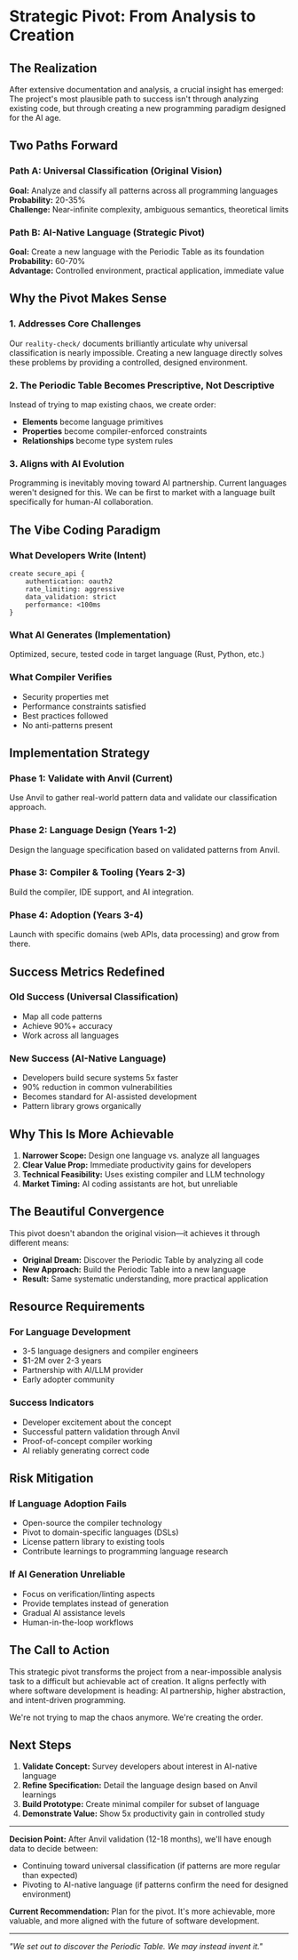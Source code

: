 # Strategic Pivot: From Analysis to Creation

## The Realization

After extensive documentation and analysis, a crucial insight has emerged: The project's most plausible path to success isn't through analyzing existing code, but through creating a new programming paradigm designed for the AI age.

## Two Paths Forward

### Path A: Universal Classification (Original Vision)
**Goal:** Analyze and classify all patterns across all programming languages  
**Probability:** 20-35%  
**Challenge:** Near-infinite complexity, ambiguous semantics, theoretical limits  

### Path B: AI-Native Language (Strategic Pivot)
**Goal:** Create a new language with the Periodic Table as its foundation  
**Probability:** 60-70%  
**Advantage:** Controlled environment, practical application, immediate value  

## Why the Pivot Makes Sense

### 1. Addresses Core Challenges
Our `reality-check/` documents brilliantly articulate why universal classification is nearly impossible. Creating a new language directly solves these problems by providing a controlled, designed environment.

### 2. The Periodic Table Becomes Prescriptive, Not Descriptive
Instead of trying to map existing chaos, we create order:
- **Elements** become language primitives
- **Properties** become compiler-enforced constraints  
- **Relationships** become type system rules

### 3. Aligns with AI Evolution
Programming is inevitably moving toward AI partnership. Current languages weren't designed for this. We can be first to market with a language built specifically for human-AI collaboration.

## The Vibe Coding Paradigm

### What Developers Write (Intent)
```ai-native
create secure_api {
    authentication: oauth2
    rate_limiting: aggressive
    data_validation: strict
    performance: <100ms
}
```

### What AI Generates (Implementation)
Optimized, secure, tested code in target language (Rust, Python, etc.)

### What Compiler Verifies
- Security properties met
- Performance constraints satisfied
- Best practices followed
- No anti-patterns present

## Implementation Strategy

### Phase 1: Validate with Anvil (Current)
Use Anvil to gather real-world pattern data and validate our classification approach.

### Phase 2: Language Design (Years 1-2)
Design the language specification based on validated patterns from Anvil.

### Phase 3: Compiler & Tooling (Years 2-3)
Build the compiler, IDE support, and AI integration.

### Phase 4: Adoption (Years 3-4)
Launch with specific domains (web APIs, data processing) and grow from there.

## Success Metrics Redefined

### Old Success (Universal Classification)
- Map all code patterns
- Achieve 90%+ accuracy
- Work across all languages

### New Success (AI-Native Language)
- Developers build secure systems 5x faster
- 90% reduction in common vulnerabilities
- Becomes standard for AI-assisted development
- Pattern library grows organically

## Why This Is More Achievable

1. **Narrower Scope:** Design one language vs. analyze all languages
2. **Clear Value Prop:** Immediate productivity gains for developers
3. **Technical Feasibility:** Uses existing compiler and LLM technology
4. **Market Timing:** AI coding assistants are hot, but unreliable

## The Beautiful Convergence

This pivot doesn't abandon the original vision—it achieves it through different means:

- **Original Dream:** Discover the Periodic Table by analyzing all code
- **New Approach:** Build the Periodic Table into a new language
- **Result:** Same systematic understanding, more practical application

## Resource Requirements

### For Language Development
- 3-5 language designers and compiler engineers
- $1-2M over 2-3 years
- Partnership with AI/LLM provider
- Early adopter community

### Success Indicators
- Developer excitement about the concept
- Successful pattern validation through Anvil
- Proof-of-concept compiler working
- AI reliably generating correct code

## Risk Mitigation

### If Language Adoption Fails
- Open-source the compiler technology
- Pivot to domain-specific languages (DSLs)
- License pattern library to existing tools
- Contribute learnings to programming language research

### If AI Generation Unreliable
- Focus on verification/linting aspects
- Provide templates instead of generation
- Gradual AI assistance levels
- Human-in-the-loop workflows

## The Call to Action

This strategic pivot transforms the project from a near-impossible analysis task to a difficult but achievable act of creation. It aligns perfectly with where software development is heading: AI partnership, higher abstraction, and intent-driven programming.

We're not trying to map the chaos anymore. We're creating the order.

## Next Steps

1. **Validate Concept:** Survey developers about interest in AI-native language
2. **Refine Specification:** Detail the language design based on Anvil learnings
3. **Build Prototype:** Create minimal compiler for subset of language
4. **Demonstrate Value:** Show 5x productivity gain in controlled study

---

**Decision Point:** After Anvil validation (12-18 months), we'll have enough data to decide between:
- Continuing toward universal classification (if patterns are more regular than expected)
- Pivoting to AI-native language (if patterns confirm the need for designed environment)

**Current Recommendation:** Plan for the pivot. It's more achievable, more valuable, and more aligned with the future of software development.

---

*"We set out to discover the Periodic Table. We may instead invent it."*